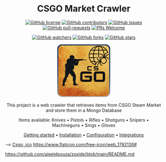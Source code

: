 <!-- markdownlint-configure-file {
  "MD013": {
    "code_blocks": false,
    "tables": false
  },
  "MD033": false,
  "MD041": false
} -->

<div align="center">

# CSGO Market Crawler

[![GitHub license](https://img.shields.io/github/license/ew3g/csgo-market-crawler.svg)](https://github.com/ew3g/csgo-market-crawler/blob/main/LICENSE)
[![GitHub contributors](https://img.shields.io/github/contributors/ew3g/csgo-market-crawler.svg)](https://github.com/ew3g/csgo-market-crawler/graphs/contributors/)
[![GitHub issues](https://img.shields.io/github/issues/ew3g/csgo-market-crawler.svg)](https://github.com/ew3g/csgo-market-crawler/issues/)
[![GitHub pull-requests](https://img.shields.io/github/issues-pr/ew3g/csgo-market-crawler.svg)](https://gitHub.com/ew3g/csgo-market-crawler/pulls/)
[![PRs Welcome](https://img.shields.io/badge/PRs-welcome-brightgreen.svg?style=flat-square)](http://makeapullrequest.com)

[![GitHub watchers](https://img.shields.io/github/watchers/ew3g/csgo-market-crawler.svg?style=social&label=Watch)](https://github.com/ew3g/csgo-market-crawler/watchers/)
[![GitHub forks](https://img.shields.io/github/forks/ew3g/csgo-market-crawler.svg?style=social&label=Fork)](https://gitHub.com/ew3g/csgo-market-crawler/network/)
[![GitHub stars](https://img.shields.io/github/stars/ew3g/csgo-market-crawler.svg?style=social&label=Star)](https://gitHub.com/ew3g/csgo-market-crawler/stargazers/)

![Counter Strike Logo](https://github.com/ew3g/csgo-market-crawler/blob/main/csgo-icon.png?raw=true "Sample inline image")

This project is a web crawler that retrieves items from CSGO Steam Market and store them in a Mongo Database

Items available: Knives • Pistols • Rifles • Shotguns • Snipers • Machineguns • Smgs • Gloves

[Getting started](#getting-started) •
[Installation](#installation) •
[Configuration](#configuration) •
[Integrations](#third-party-integrations)
</div>





-->
<a href="https://www.freeiconspng.com/img/42849">Csgo .ico</a>
https://www.flaticon.com/free-icon/web_1792126#

https://github.com/ajeetdsouza/zoxide/blob/main/README.md

<!--